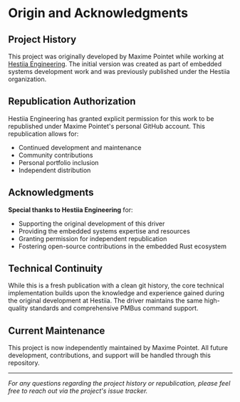# Origin and Acknowledgments

## Project History

This project was originally developed by Maxime Pointet while working at [Hestiia Engineering](https://www.hestiia.com/). The initial version was created as part of embedded systems development work and was previously published under the Hestiia organization.

## Republication Authorization

Hestiia Engineering has granted explicit permission for this work to be republished under Maxime Pointet's personal GitHub account. This republication allows for:

- Continued development and maintenance
- Community contributions
- Personal portfolio inclusion
- Independent distribution

## Acknowledgments

**Special thanks to Hestiia Engineering** for:
- Supporting the original development of this driver
- Providing the embedded systems expertise and resources
- Granting permission for independent republication
- Fostering open-source contributions in the embedded Rust ecosystem

## Technical Continuity

While this is a fresh publication with a clean git history, the core technical implementation builds upon the knowledge and experience gained during the original development at Hestiia. The driver maintains the same high-quality standards and comprehensive PMBus command support.

## Current Maintenance

This project is now independently maintained by Maxime Pointet. All future development, contributions, and support will be handled through this repository.

---

*For any questions regarding the project history or republication, please feel free to reach out via the project's issue tracker.*